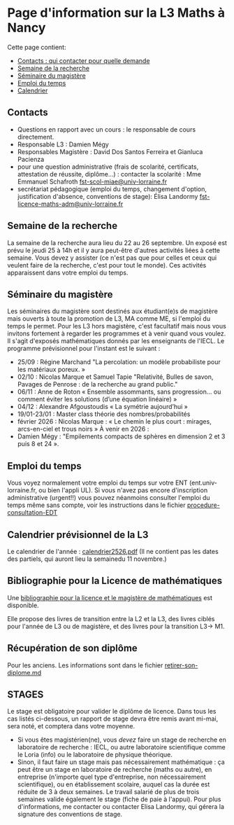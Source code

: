 Page d'information sur la L3 Maths à Nancy
==========================================

Cette page contient:
- [Contacts : qui contacter pour quelle demande](#contacts)
- [Semaine de la recherche](#semaine-de-la-recherche)
- [Séminaire du magistère]()
- [Emploi du temps](#emploi-du-temps)
- [Calendrier](#calendrier)

Contacts
---------
- Questions en rapport avec un cours : le responsable de cours directement.
- Responsable L3 : Damien Mégy
- Responsables Magistère : David Dos Santos Ferreira et Gianluca Pacienza
- pour une question administrative (frais de scolarité, certificats, attestation de réussite, diplôme...) : contacter la scolarité : Mme Emmanuel Schafroth fst-scol-miae@univ-lorraine.fr
- secrétariat pédagogique (emploi du temps, changement d'option, justification d'absence, conventions de stage): Élisa Landormy  fst-licence-maths-adm@univ-lorraine.fr 



Semaine de la recherche
---------------
La semaine de la recherche aura lieu du 22 au 26 septembre. Un exposé est prévu le jeudi 25 à 14h et il y aura peut-être d'autres activités liées à cette semaine. Vous devez y assister (ce n'est pas que pour celles et ceux qui veulent faire de la recherche, c'est pour tout le monde).
Ces activités apparaissent dans votre emploi du temps.

Séminaire du magistère
----------------------
Les séminaires du magistère sont destinés aux étudiant(e)s de magistère mais ouverts à toute la promotion de L3, MA comme ME, si l'emploi du temps le permet. Pour les L3 hors magistère, c'est facultatif mais nous vous invitons fortement à regarder les programmes et à venir quand vous voulez. Il s'agit d'exposés mathématiques donnés par les enseignants de l'IECL.
Le programme prévisionnel pour l'instant est le suivant : 
- 25/09 : Régine Marchand "La percolation: un modèle probabiliste pour les matériaux poreux. »
- 02/10 : Nicolas Marque et Samuel Tapie "Relativité, Bulles de savon, Pavages de Penrose : de la recherche au grand public."
- 06/11 : Anne de Roton « Ensemble assommants, sans progression… ou comment éviter les solutions (d’une équation linéaire) » 
- 04/12 : Alexandre Afgoustoudis « La symétrie aujourd’hui »
- 19/01-23/01 : Master class théorie des nombres/probabilités
- février 2026 : Nicolas Marque : « Le chemin le plus court : mirages, arcs-en-ciel et trous noirs » 
À venir en 2026 :
- Damien Mégy :  "Empilements compacts de sphères en dimension 2 et 3 puis 8 et 24 ».

Emploi du temps
---------------

Vous voyez normalement votre emploi du temps sur votre ENT (ent.univ-lorraine.fr, ou bien l'appli UL). Si vous n'avez pas encore d'inscription administrative (urgent!!) vous pouvez néanmoins consulter l'emploi du temps même sans compte, voir les instructions dans le fichier [procedure-consultation-EDT](procedure-consultation-EDT.pdf)


Calendrier prévisionnel de la L3
-----------------------

Le calendrier de l'année : 
[calendrier2526.pdf](calendrier2526.pdf)
(Il ne contient pas les dates des partiels, qui auront lieu la semainedu 11 novembre.)

Bibliographie pour la Licence de mathématiques
---------------------------------------------

Une [bibliographie pour la licence et le magistère de mathématiques](bibliographieL3Magistere.pdf) est disponible.

Elle propose des livres de transition entre la L2 et la L3, des livres ciblés pour l'année de L3 ou de magistère, et des livres pour la transition L3-> M1.


Récupération de son diplôme
---------------------------
Pour les anciens. Les informations sont dans le fichier [retirer-son-diplome.md](retirer-son-diplome.md)


STAGES
-------

Le stage est obligatoire pour valider le diplôme de licence.
Dans tous les cas listés ci-dessous, un rapport de stage devra être remis avant mi-mai, sera noté, et comptera dans votre moyenne.

- Si vous êtes magistérien(ne), vous *devez* faire un stage de recherche en laboratoire de recherche : IECL, ou autre laboratoire scientifique comme le Loria (info) ou le laboratoire de physique théorique.
- Sinon, il faut faire un stage mais pas nécessairement mathématique : ça peut être un stage en laboratoire de recherche (maths ou autre), en entreprise (n'importe quel type d'entreprise, non nécessairement scientifique), ou en établissement scolaire, auquel cas la durée est réduite de 3 à deux semaines. Le travail salarié de plus de trois semaines valide également le stage (fiche de paie à l'appui). Pour plus d'informations, me contacter ou contacter Elisa Landormy, qui gérera la signature des conventions de stage.


